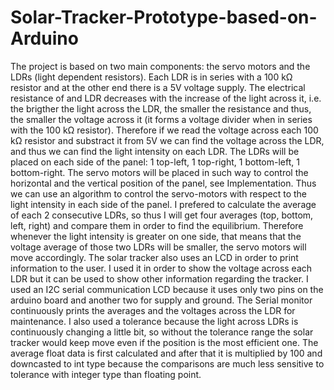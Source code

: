 # Solar-Tracker-Prototype-based-on-Arduino
The project is based on two main components: the servo motors and the LDRs (light dependent resistors). Each LDR is in series with a 100 kΩ resistor and at the other end there is a 5V voltage supply. The electrical resistance of and LDR decreases with the increase of the light across it, i.e. the brigther the light across the LDR, the smaller the resistance and thus, the smaller the voltage across it (it forms a voltage divider when in series with the 100 kΩ resistor). Therefore if we read the voltage across each 100 kΩ resistor and substract it from 5V we can find the voltage across the LDR, and thus we can find the light intensity on each LDR. The LDRs will be placed on each side of the panel: 1 top-left, 1 top-right, 1 bottom-left, 1 bottom-right.
The servo motors will be placed in such way to control the horizontal and the vertical position of the panel, see Implementation. Thus we can use an algorithm to control the servo-motors with respect to the light intensity in each side of the panel. I prefered to calculate the average of each 2 consecutive LDRs, so thus I will get four averages (top, bottom, left, right) and compare them in order to find the equilibrium. Therefore whenever the light intensity is greater on one side, that means that the voltage average of those two LDRs will be smaller, the servo motors will move accordingly. 
The solar tracker also uses an LCD in order to print information to the user. I used it in order to show the voltage across each LDR but it can be used to show other information regarding the tracker. I used an I2C serial communication LCD because it uses only two pins on the arduino board and another two for supply and ground. The Serial monitor continuously prints the averages and the voltages across the LDR for maintenance.
I also used a tolerance because the light across LDRs is continuously changing a little bit, so without the tolerance range the solar tracker would keep move even if the position is the most efficient one. The average float data is first calculated and after that it is multiplied by 100 and downcasted to int type because the comparisons are much less sensitive to tolerance with integer type than floating point.

